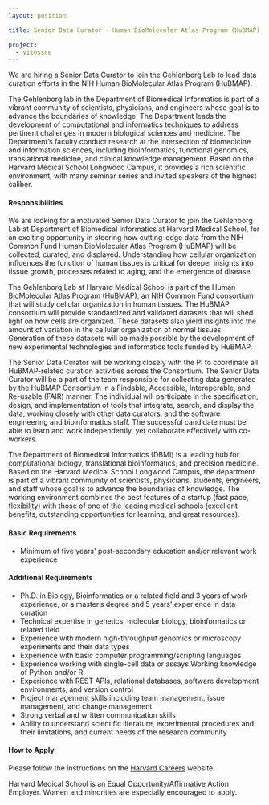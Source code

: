 ```yaml
---
layout: position

title: Senior Data Curator - Human BioMolecular Atlas Program (HuBMAP)

project:
  - vitessce
---
```

We are hiring a Senior Data Curator to join the Gehlenborg Lab to lead data curation efforts in the NIH Human BioMolecular Atlas Program (HuBMAP).

The Gehlenborg lab in the Department of Biomedical Informatics is part of a vibrant community of scientists, physicians, and engineers whose goal is to advance the boundaries of knowledge. The Department leads the development of computational and informatics techniques to address pertinent challenges in modern biological sciences and medicine. The Department’s faculty conduct research at the intersection of biomedicine and information sciences, including bioinformatics, functional genomics, translational medicine, and clinical knowledge management. Based on the Harvard Medical School Longwood Campus, it provides a rich scientific environment, with many seminar series and invited speakers of the highest caliber.

#### Responsibilities
We are looking for a motivated Senior Data Curator to join the Gehlenborg Lab at Department of Biomedical Informatics at Harvard Medical School, for an exciting opportunity in steering how cutting-edge data from the NIH Common Fund Human BioMolecular Atlas Program (HuBMAP) will be collected, curated, and displayed. Understanding how cellular organization influences the function of human tissues is critical for deeper insights into tissue growth, processes related to aging, and the emergence of disease.

The Gehlenborg Lab at Harvard Medical School is part of the Human BioMolecular Atlas Program (HuBMAP), an NIH Common Fund consortium that will study cellular organization in human tissues. The HuBMAP consortium will provide standardized and validated datasets that will shed light on how cells are organized. These datasets also yield insights into the amount of variation in the cellular organization of normal tissues. Generation of these datasets will be made possible by the development of new experimental technologies and informatics tools funded by HuBMAP.

The Senior Data Curator will be working closely with the PI to coordinate all HuBMAP-related curation activities across the Consortium. The Senior Data Curator will be a part of the team responsible for collecting data generated by the HuBMAP Consortium in a Findable, Accessible, Interoperable, and Re-usable (FAIR) manner. The individual will participate in the specification, design, and implementation of tools that integrate, search, and display the data, working closely with other data curators, and the software engineering and bioinformatics staff. The successful candidate must be able to learn and work independently, yet collaborate effectively with co-workers.

The Department of Biomedical Informatics (DBMI) is a leading hub for computational biology, translational bioinformatics, and precision medicine. Based on the Harvard Medical School Longwood Campus, the department is part of a vibrant community of scientists, physicians, students, engineers, and staff whose goal is to advance the boundaries of knowledge. The working environment combines the best features of a startup (fast pace, flexibility) with those of one of the leading medical schools (excellent benefits, outstanding opportunities for learning, and great resources).

#### Basic Requirements
 - Minimum of five years' post-secondary education and/or relevant work experience

#### Additional Requirements
 - Ph.D. in Biology, Bioinformatics or a related field and 3 years of work experience, or a master’s degree and 5 years' experience in data curation
 - Technical expertise in genetics, molecular biology, bioinformatics or related field
 - Experience with modern high-throughput genomics or microscopy experiments and their data types
 - Experience with basic computer programming/scripting languages
 - Experience working with single-cell data or assays Working knowledge of Python and/or R
 - Experience with REST APIs, relational databases, software development environments, and version control
 - Project management skills including team management, issue management, and change management
 - Strong verbal and written communication skills
 - Ability to understand scientific literature, experimental procedures and their limitations, and current needs of the research community

#### How to Apply
Please follow the instructions on the [Harvard Careers](https://sjobs.brassring.com/TGnewUI/Search/home/HomeWithPreLoad?PageType=JobDetails&partnerid=25240&siteid=5341&Areq=49515BR#jobDetails=1464435_5341) website.

Harvard Medical School is an Equal Opportunity/Affirmative Action Employer. Women and minorities are especially encouraged to apply.
